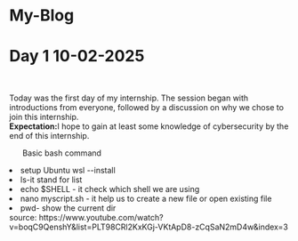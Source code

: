 # My-Blog <br>
# Day 1 10-02-2025</h1><br>
Today was the first day of my internship. The session began with introductions from everyone, followed by a discussion on why we chose to join this internship.<br>
<b>Expectation:</b>I hope to gain at least some knowledge of cybersecurity by the end of this internship.<br>
<ul>Basic bash command</ul>
<li>setup Ubuntu  wsl --install</li>
<li>ls-it stand for list <br></li>
<li>echo $SHELL - it check which shell we are using</li> 
<li>nano myscript.sh - it help us to create a new file or open existing file </li>
<li>pwd- show the current dir</li>
source:
https://www.youtube.com/watch?v=boqC9QenshY&list=PLT98CRl2KxKGj-VKtApD8-zCqSaN2mD4w&index=3



